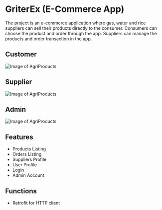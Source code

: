 # GriterEx (E-Commerce App)

The project is an e-commerce application where gas, water and rice suppliers can sell their products directly to the consumer.
Consumers can choose the product and order through the app. Suppliers can manage the products and order transaction in the app.

## Customer
![Image of AgriProducts](https://github.com/macoycorpuz/mobile-griterex-v2/blob/master/docs/customer.gif)

## Supplier
![Image of AgriProducts](https://github.com/macoycorpuz/mobile-griterex-v2/blob/master/docs/supplier.gif)

## Admin
![Image of AgriProducts](https://github.com/macoycorpuz/mobile-griterex-v2/blob/master/docs/admin.gif)

## Features
- Products Listing
- Orders Listing
- Suppliers Profile
- User Profile
- Login
- Admin Account

## Functions
- Retrofit for HTTP client

